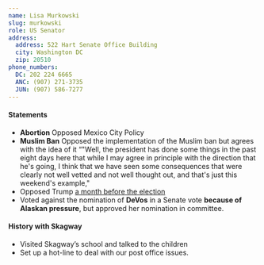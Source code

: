 ```yaml
---
name: Lisa Murkowski
slug: murkowski
role: US Senator
address:
  address: 522 Hart Senate Office Building
  city: Washington DC
  zip: 20510
phone_numbers:
  DC: 202 224 6665
  ANC: (907) 271-3735
  JUN: (907) 586-7277
---
```


#### Statements

* **Abortion** Opposed Mexico City Policy
* **Muslim Ban** Opposed the implementation of the Muslim ban but agrees with the idea of it “"Well, the president has done some things in the past eight days here that while I may agree in principle with the direction that he's going, I think that we have seen some consequences that were clearly not well vetted and not well thought out, and that's just this weekend's example,"
* Opposed Trump [a month before the election](https://www.adn.com/politics/2016/10/08/full-statements-from-sens-lisa-murkowski-and-dan-sullivan-on-donald-trump/)
* Voted against the nomination of **DeVos** in a Senate vote **because of Alaskan pressure**, but approved her nomination in committee.

#### History with Skagway

* Visited Skagway’s school and talked to the children
* Set up a hot-line to deal with our post office issues.
